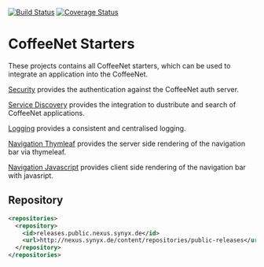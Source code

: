 [![Build Status](https://travis-ci.org/coffeenet/coffeenet-starter.svg?branch=master)](https://travis-ci.org/coffeenet/coffeenet-starter)
[![Coverage Status](https://coveralls.io/repos/github/coffeenet/coffeenet-starter/badge.svg?branch=add-coveralls)](https://coveralls.io/github/coffeenet/coffeenet-starter?branch=add-coveralls)

# CoffeeNet Starters

These projects contains all CoffeeNet starters, which can be used
to integrate an application into the CoffeeNet.

[Security](coffeenet-starter-security/README.md)
provides the authentication against the CoffeeNet auth server.

[Service Discovery](./coffeenet-starter-discovery/README.md)
provides the integration to dustribute and search of CoffeeNet applications.

[Logging](./coffeenet-starter-logging/README.md)
provides a consistent and centralised logging.

[Navigation Thymleaf](./coffeenet-starter-navigation-thymeleaf/README.md)
provides the server side rendering of the navigation bar via thymeleaf.

[Navigation Javascript](./coffeenet-starter-navigation-javascript/README.md)
provides client side rendering of the navigation bar with javasript.

## Repository

```xml
<repositories>
  <repository>
    <id>releases.public.nexus.synyx.de</id>
    <url>http://nexus.synyx.de/content/repositories/public-releases</url>
  </repository>
</repositories>
```
